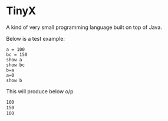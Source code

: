 # TinyX
A kind of very small programming language built on top of Java.

Below is a test example:
```tinyX
a = 100
bc = 150
show a
show bc
b=a
a=0
show b
```

This will produce below o/p
```bash
100
150
100
```
